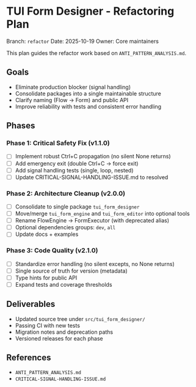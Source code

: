 # TUI Form Designer - Refactoring Plan

Branch: `refactor`
Date: 2025-10-19
Owner: Core maintainers

This plan guides the refactor work based on `ANTI_PATTERN_ANALYSIS.md`.

## Goals
- Eliminate production blocker (signal handling)
- Consolidate packages into a single maintainable structure
- Clarify naming (Flow → Form) and public API
- Improve reliability with tests and consistent error handling

## Phases

### Phase 1: Critical Safety Fix (v1.1.0)
- [ ] Implement robust Ctrl+C propagation (no silent None returns)
- [ ] Add emergency exit (double Ctrl+C → force exit)
- [ ] Add signal handling tests (single, loop, nested)
- [ ] Update CRITICAL-SIGNAL-HANDLING-ISSUE.md to resolved

### Phase 2: Architecture Cleanup (v2.0.0)
- [ ] Consolidate to single package `tui_form_designer`
- [ ] Move/merge `tui_form_engine` and `tui_form_editor` into optional tools
- [ ] Rename FlowEngine → FormExecutor (with deprecated alias)
- [ ] Optional dependencies groups: `dev`, `all`
- [ ] Update docs + examples

### Phase 3: Code Quality (v2.1.0)
- [ ] Standardize error handling (no silent excepts, no None returns)
- [ ] Single source of truth for version (metadata)
- [ ] Type hints for public API
- [ ] Expand tests and coverage thresholds

## Deliverables
- Updated source tree under `src/tui_form_designer/`
- Passing CI with new tests
- Migration notes and deprecation paths
- Versioned releases for each phase

## References
- `ANTI_PATTERN_ANALYSIS.md`
- `CRITICAL-SIGNAL-HANDLING-ISSUE.md`
